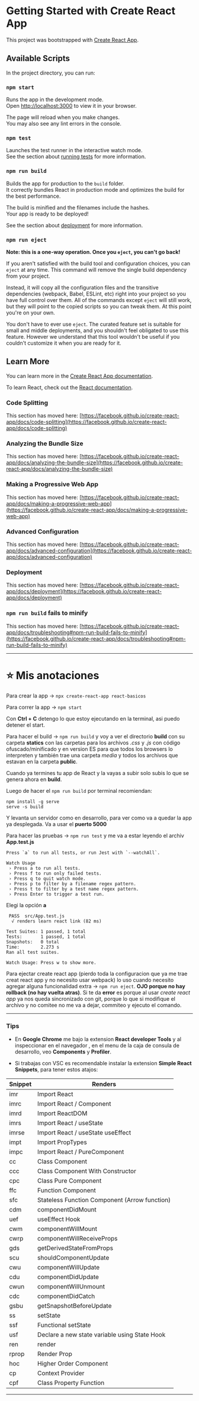 # Getting Started with Create React App

This project was bootstrapped with [Create React App](https://github.com/facebook/create-react-app).

## Available Scripts

In the project directory, you can run:

### `npm start`

Runs the app in the development mode.\
Open [http://localhost:3000](http://localhost:3000) to view it in your browser.

The page will reload when you make changes.\
You may also see any lint errors in the console.

### `npm test`

Launches the test runner in the interactive watch mode.\
See the section about [running tests](https://facebook.github.io/create-react-app/docs/running-tests) for more information.

### `npm run build`

Builds the app for production to the `build` folder.\
It correctly bundles React in production mode and optimizes the build for the best performance.

The build is minified and the filenames include the hashes.\
Your app is ready to be deployed!

See the section about [deployment](https://facebook.github.io/create-react-app/docs/deployment) for more information.

### `npm run eject`

**Note: this is a one-way operation. Once you `eject`, you can't go back!**

If you aren't satisfied with the build tool and configuration choices, you can `eject` at any time. This command will remove the single build dependency from your project.

Instead, it will copy all the configuration files and the transitive dependencies (webpack, Babel, ESLint, etc) right into your project so you have full control over them. All of the commands except `eject` will still work, but they will point to the copied scripts so you can tweak them. At this point you're on your own.

You don't have to ever use `eject`. The curated feature set is suitable for small and middle deployments, and you shouldn't feel obligated to use this feature. However we understand that this tool wouldn't be useful if you couldn't customize it when you are ready for it.

## Learn More

You can learn more in the [Create React App documentation](https://facebook.github.io/create-react-app/docs/getting-started).

To learn React, check out the [React documentation](https://reactjs.org/).

### Code Splitting

This section has moved here: [https://facebook.github.io/create-react-app/docs/code-splitting](https://facebook.github.io/create-react-app/docs/code-splitting)

### Analyzing the Bundle Size

This section has moved here: [https://facebook.github.io/create-react-app/docs/analyzing-the-bundle-size](https://facebook.github.io/create-react-app/docs/analyzing-the-bundle-size)

### Making a Progressive Web App

This section has moved here: [https://facebook.github.io/create-react-app/docs/making-a-progressive-web-app](https://facebook.github.io/create-react-app/docs/making-a-progressive-web-app)

### Advanced Configuration

This section has moved here: [https://facebook.github.io/create-react-app/docs/advanced-configuration](https://facebook.github.io/create-react-app/docs/advanced-configuration)

### Deployment

This section has moved here: [https://facebook.github.io/create-react-app/docs/deployment](https://facebook.github.io/create-react-app/docs/deployment)

### `npm run build` fails to minify

This section has moved here: [https://facebook.github.io/create-react-app/docs/troubleshooting#npm-run-build-fails-to-minify](https://facebook.github.io/create-react-app/docs/troubleshooting#npm-run-build-fails-to-minify)


---

# :star: Mis anotaciones

Para crear la app -> ```npx create-react-app react-basicos```

Para correr la app -> ```npm start```

Con **Ctrl + C** detengo lo que estoy ejecutando en la terminal, asi puedo detener el start.

Para hacer el build -> ```npm run build``` y voy a ver el directorio **build** con su carpeta **statics** con las carpetas para los archivos *.css* y *.js* con código ofuscado/minificado y en version ES para que todos los browsers lo interpreten y también trae una carpeta *media* y todos los archivos que estavan en la carpeta **public**.

Cuando ya termines tu app de React y la vayas a subir solo subis lo que se genera ahora en **build**.

Luego de hacer el ```npm run build``` por terminal recomiendan:

```
npm install -g serve
serve -s build
```

Y levanta un servidor como en desarrollo, para ver como va a quedar la app ya desplegada. Va a usar el **puerto 5000**

Para hacer las pruebas -> ```npm run test``` y me va a estar leyendo el archiv **App.test.js**

```
Press `a` to run all tests, or run Jest with `--watchAll`.

Watch Usage
 › Press a to run all tests.
 › Press f to run only failed tests.
 › Press q to quit watch mode.
 › Press p to filter by a filename regex pattern. 
 › Press t to filter by a test name regex pattern.
 › Press Enter to trigger a test run.
```

Elegi la opción **a**

```
 PASS  src/App.test.js
  √ renders learn react link (82 ms)

Test Suites: 1 passed, 1 total
Tests:       1 passed, 1 total
Snapshots:   0 total
Time:        2.273 s
Ran all test suites.

Watch Usage: Press w to show more.
```

Para ejectar create react app (pierdo toda la configuracion que ya me trae creat react app y no necesito usar webpack) lo uso cuando necesito agregar alguna funcionalidad extra -> ```npm run eject```. **OJO porque no hay rollback (no hay vuelta atras)**. Si te da **error** es porque al usar *create react app* ya nos queda sincronizado con git, porque lo que si modifique el archivo y no comitee no me va a dejar, commiteo y ejecuto el comando.

---

### Tips

- En **Google Chrome** me bajo la extension **React developer Tools** y al inspeccionar en el navegador , en el menu de la caja de consula de desarrollo, veo **Components** y **Profiler**.

- Si trabajas con VSC es recomendable instalar la extension **Simple React Snippets**, para tener estos atajos:

|Snippet	| Renders |
| ------- | ------- |
| imr	| Import React |
| imrc	| Import React / Component |
| imrd	| Import ReactDOM |
| imrs	| Import React / useState |
| imrse	| Import React / useState useEffect |
| impt	| Import PropTypes |
| impc	| Import React / PureComponent |
| cc	| Class Component |
| ccc	| Class Component With Constructor |
| cpc	| Class Pure Component |
| ffc	| Function Component |
| sfc	| Stateless Function Component (Arrow function) |
| cdm	| componentDidMount |
| uef	| useEffect Hook |
| cwm	| componentWillMount |
| cwrp	| componentWillReceiveProps |
| gds	| getDerivedStateFromProps |
| scu	| shouldComponentUpdate |
| cwu	| componentWillUpdate |
| cdu	| componentDidUpdate |
| cwun	| componentWillUnmount |
| cdc	| componentDidCatch |
| gsbu	| getSnapshotBeforeUpdate |
| ss	| setState |
| ssf	| Functional setState |
| usf	| Declare a new state variable using State Hook |
| ren	| render |
| rprop	| Render Prop |
| hoc	| Higher Order Component |
| cp	| Context Provider |
| cpf	| Class Property Function |

---